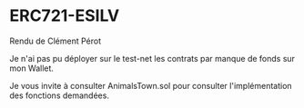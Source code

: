 # ERC721-ESILV

Rendu de Clément Pérot

Je n'ai pas pu déployer sur le test-net les contrats par manque de fonds sur mon Wallet.

Je vous invite à consulter AnimalsTown.sol pour consulter l'implémentation des fonctions demandées.
